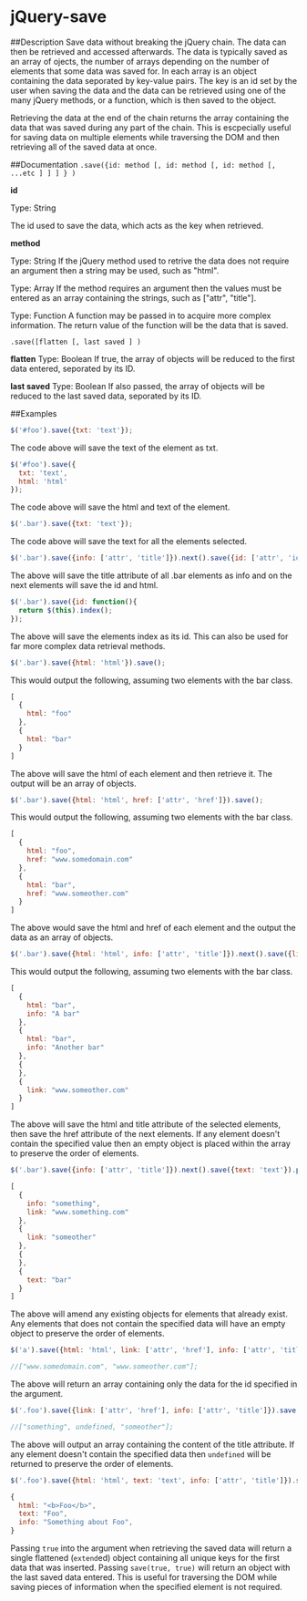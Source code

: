 # jQuery-save

##Description
Save data without breaking the jQuery chain. The data can then be retrieved and accessed afterwards. The data is typically saved as an array of ojects, the number of arrays depending on the number of elements that some data was saved for. In each array is an object containing the data seporated by key-value pairs. The key is an id set by the user when saving the data and the data can be retrieved using one of the many jQuery methods, or a function, which is then saved to the object.

Retrieving the data at the end of the chain returns the array containing the data that was saved during any part of the chain. This is escpecially useful for saving data on multiple elements while traversing the DOM and then retrieving all of the saved data at once.


##Documentation
`.save({id: method [, id: method [, id: method [, ...etc ] ] ] } )`

**id**

Type: String

The id used to save the data, which acts as the key when retrieved.

**method**

Type: String
If the jQuery method used to retrive the data does not require an argument then a string may be used, such as "html".

Type: Array
If the method requires an argument then the values must be entered as an array containing the strings, such as ["attr", "title"].

Type: Function
A function may be passed in to acquire more complex information. The return value of the function will be the data that is saved.

`.save([flatten [, last saved ] )`

**flatten**
Type: Boolean
If true, the array of objects will be reduced to the first data entered, seporated by its ID.

**last saved** 
Type: Boolean
If also passed, the array of objects will be reduced to the last saved data, seporated by its ID.


##Examples
```javascript
$('#foo').save({txt: 'text'});
```
The code above will save the text of the element as txt.

```javascript
$('#foo').save({
  txt: 'text',
  html: 'html'
});
```
The code above will save the html and text of the element.

```javascript
$('.bar').save({txt: 'text'});
```
The code above will save the text for all the elements selected.

```javascript
$('.bar').save({info: ['attr', 'title']}).next().save({id: ['attr', 'id'], html: 'html'});
```
The above will save the title attribute of all .bar elements as info and on the next elements will save the id and html.

```javascript
$('.bar').save({id: function(){
  return $(this).index();
});
```
The above will save the elements index as its id. This can also be used for far more complex data retrieval methods.

```javascript
$('.bar').save({html: 'html'}).save();
```
This would output the following, assuming two elements with the bar class.
```javascript
[
  {
    html: "foo"
  },
  {
    html: "bar"
  }
]
```
The above will save the html of each element and then retrieve it. The output will be an array of objects.

```javascript
$('.bar').save({html: 'html', href: ['attr', 'href']}).save();
```
This would output the following, assuming two elements with the bar class.
```javascript
[
  {
    html: "foo",
    href: "www.somedomain.com"
  },
  {
    html: "bar",
    href: "www.someother.com"
  }
]
```
The above would save the html and href of each element and the output the data as an array of objects.

```javascript
$('.bar').save({html: 'html', info: ['attr', 'title']}).next().save({link: ['attr', 'href']}).save();
```
This would output the following, assuming two elements with the bar class.
```javascript
[
  {
    html: "bar",
    info: "A bar"
  },
  {
    html: "bar",
    info: "Another bar"
  },
  {
  },
  {
    link: "www.someother.com"
  }
]
```
The above will save the html and title attribute of the selected elements, then save the href attribute of the next elements. If any element doesn't contain the specified value then an empty object is placed within the array to preserve the order of elements.

```javascript
$('.bar').save({info: ['attr', 'title']}).next().save({text: 'text'}).prev().save({link: ['attr', 'href']}).save();

[
  {
    info: "something",
    link: "www.something.com"
  },
  {
    link: "someother"
  },
  {
  },
  {
    text: "bar"
  }
]
```
The above will amend any existing objects for elements that already exist. Any elements that does not contain the specified data will have an empty object to preserve the order of elements.

```javascript
$('a').save({html: 'html', link: ['attr', 'href'], info: ['attr', 'title']}).save('link');

//["www.somedomain.com", "www.someother.com"];
```
The above will return an array containing only the data for the id specified in the argument.

```javascript
$('.foo').save({link: ['attr', 'href'], info: ['attr', 'title']}).save('info');

//["something", undefined, "someother"];
```
The above will output an array containing the content of the title attribute. If any element doesn't contain the specified data then `undefined` will be returned to preserve the order of elements.

```javascript
$('.foo').save({html: 'html', text: 'text', info: ['attr', 'title']}).save(true);

{
  html: "<b>Foo</b>",
  text: "Foo",
  info: "Something about Foo",
}
```
Passing `true` into the argument when retrieving the saved data will return a single flattened (`extend`ed) object containing all unique keys for the first data that was inserted. Passing `save(true, true)` will return an object with the last saved data entered. This is useful for traversing the DOM while saving pieces of information when the specified element is not required.




